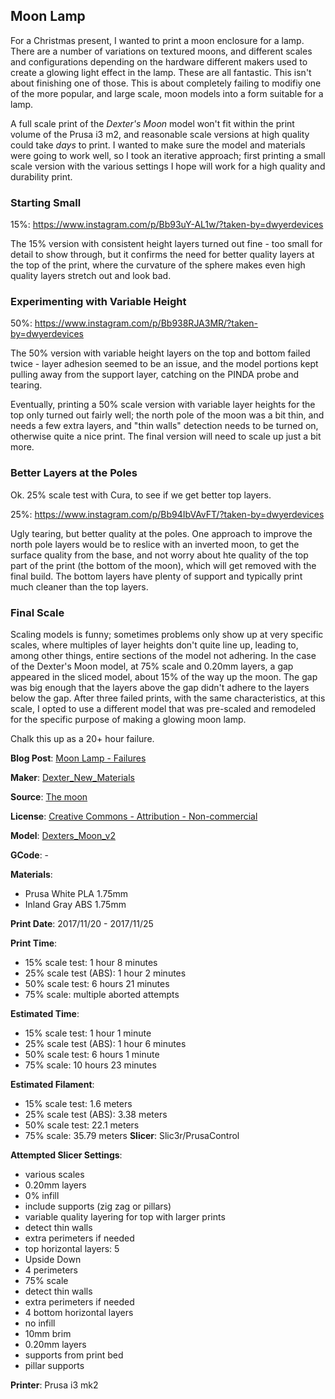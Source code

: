 ## Moon Lamp

For a Christmas present, I wanted to print a moon enclosure for a lamp. There are a number of
variations on textured moons, and different scales and configurations depending on the hardware
different makers used to create a glowing light effect in the lamp. These are all fantastic. This
isn't about finishing one of those. This is about completely failing to modifiy one of the more
popular, and large scale, moon models into a form suitable for a lamp.

A full scale print of the _Dexter's Moon_ model won't fit within the print volume of the Prusa i3 m2,
and reasonable scale versions at high quality could take _days_ to print. I wanted to make sure
the model and materials were going to work well, so I took an iterative approach; first printing 
a small scale version with the various settings I hope will work for a high quality and durability print.

### Starting Small

15%: https://www.instagram.com/p/Bb93uY-AL1w/?taken-by=dwyerdevices

The 15% version with consistent height layers turned out fine - too small for detail to show
through, but it confirms the need for better quality layers at the top of the print, where the
curvature of the sphere makes even high quality layers stretch out and look bad.

### Experimenting with Variable Height

50%: https://www.instagram.com/p/Bb938RJA3MR/?taken-by=dwyerdevices

The 50% version with variable height layers on the top and bottom failed twice - layer adhesion seemed to be an
issue, and the model portions kept pulling away from the support layer, catching on the PINDA
probe and tearing.

Eventually, printing a 50% scale version with variable layer heights for the top only turned out fairly well; the
north pole of the moon was a bit thin, and needs a few extra layers, and "thin walls" detection needs to be turned
on, otherwise quite a nice print. The final version will need to scale up just a bit more.

### Better Layers at the Poles 

Ok. 25% scale test with Cura, to see if we get better top layers.

25%: https://www.instagram.com/p/Bb94IbVAvFT/?taken-by=dwyerdevices

Ugly tearing, but better quality at the poles. One approach to improve the north pole layers would be to reslice
with an inverted moon, to get the surface quality from the base, and not worry about hte quality of the top part of the print (the bottom
of the moon), which will get removed with the final build. The bottom layers have plenty of support and typically
print much cleaner than the top layers.

### Final Scale

Scaling models is funny; sometimes problems only show up at very specific scales, where multiples
of layer heights don't quite line up, leading to, among other things, entire sections of the model
not adhering. In the case of the Dexter's Moon model, at 75% scale and 0.20mm layers, a gap appeared
in the sliced model, about 15% of the way up the moon. The gap was big enough that the layers above
the gap didn't adhere to the layers below the gap. After three failed prints, with the same characteristics,
at this scale, I opted to use a different model that was pre-scaled and remodeled for the specific
purpose of making a glowing moon lamp.

Chalk this up as a 20+ hour failure.


  
**Blog Post**: [Moon Lamp - Failures](http://www.dwyerdevices.com/2018/01/01/moon-lamp-failures/)

**Maker**: [Dexter_New_Materials](https://www.thingiverse.com/Dexter_New_Materials)

**Source**: [The moon](https://www.thingiverse.com/thing:1014620)

**License**: [Creative Commons - Attribution - Non-commercial](http://creativecommons.org/licenses/by-nc/3.0/)

**Model**: [Dexters_Moon_v2](https://www.thingiverse.com/download:1600569)

**GCode**: -

**Materials**: 

 - Prusa White PLA 1.75mm
 - Inland Gray ABS 1.75mm

**Print Date**: 2017/11/20 - 2017/11/25

**Print Time**:

 - 15% scale test: 1 hour 8 minutes
 - 25% scale test (ABS): 1 hour 2 minutes
 - 50% scale test: 6 hours 21 minutes
 - 75% scale: multiple aborted attempts
 
**Estimated Time**: 

 - 15% scale test: 1 hour 1 minute
 - 25% scale test (ABS): 1 hour 6 minutes
 - 50% scale test: 6 hours 1 minute
 - 75% scale: 10 hours 23 minutes

**Estimated Filament**:

 - 15% scale test: 1.6 meters
 - 25% scale test (ABS): 3.38 meters
 - 50% scale test: 22.1 meters
 - 75% scale: 35.79 meters
**Slicer**: Slic3r/PrusaControl

**Attempted Slicer Settings**:

 - various scales
  - 0.20mm layers
  - 0% infill
  - include supports (zig zag or pillars)
  - variable quality layering for top with larger prints
  - detect thin walls
  - extra perimeters if needed
  - top horizontal layers: 5
 - Upside Down
  - 4 perimeters
  - 75% scale
  - detect thin walls
  - extra perimeters if needed
  - 4 bottom horizontal layers
  - no infill
  - 10mm brim
  - 0.20mm layers
  - supports from print bed
  - pillar supports
  
**Printer**: Prusa i3 mk2  